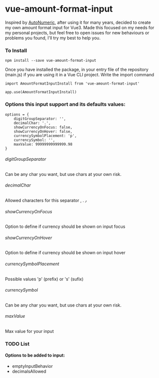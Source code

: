 # vue-amount-format-input

Inspired by [AutoNumeric](https://github.com/autoNumeric/autoNumeric/), after using it for many years, decided to create my own amount format input for Vue3.
Made this focused on my needs for my personal projects, but feel free to open issues for new behaviours or problems you found, I'll try my best to help you.

### To Install
```
npm install --save vue-amount-format-input
```
Once you have installed the package, in your entry file of the repository (main.js) if you are using it in a Vue CLI project. Write the import command

```
import AmountFormatInputInstall from 'vue-amount-format-input'

app.use(AmountFormatInputInstall)
```

### Options this input support and its defaults values:
```
options = {
	digitGroupSeparator: '',
	decimalChar: '.',
	showCurrencyOnFocus: false,
	showCurrencyOnHover: false,
	currencySymbolPlacement: 'p',
	currencySymbol: '',
	maxValue: 99999999999999.98
}
```

###### digitGroupSeparator
Can be any char you want, but use chars at your own risk.

###### decimalChar
Allowed characters for this separator , . ٫

###### showCurrencyOnFocus
Option to define if currency should be shown on input focus

###### showCurrencyOnHover
Option to define if currency should be shown on input hover

###### currencySymbolPlacement
Possible values 'p' (prefix) or 's' (sufix)

###### currencySymbol
Can be any char you want, but use chars at your own risk.

###### maxValue
Max value for your input

### TODO List

#### Options to be added to input:
- emptyInputBehavior
- decimalsAllowed
